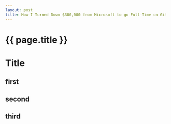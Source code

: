 ```yaml
---
layout: post
title: How I Turned Down $300,000 from Microsoft to go Full-Time on GitHub
---
```


{{ page.title }}
================
# Title

## first

## second

## third
